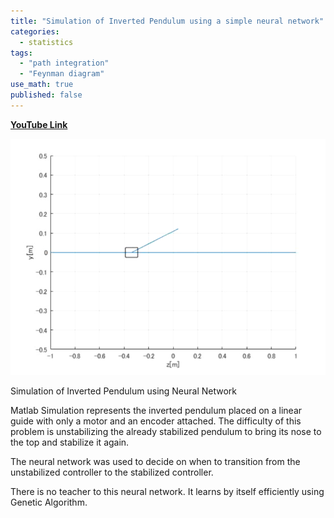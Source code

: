 ```yaml
---
title: "Simulation of Inverted Pendulum using a simple neural network"
categories:
  - statistics
tags:
  - "path integration"
  - "Feynman diagram"
use_math: true
published: false
---
```


**[YouTube Link](https://www.youtube.com/watch?v=r7sOc22s1KA)**

[![sim_pendulum](../images/sim_pendulum_incase.png)](https://www.youtube.com/watch?v=r7sOc22s1KA)

Simulation of Inverted Pendulum using Neural Network

Matlab Simulation represents the inverted pendulum placed on a linear guide with only a motor and an encoder attached. The difficulty of this problem is unstabilizing the already stabilized pendulum to bring its nose to the top and stabilize it again.

The neural network was used to decide on when to transition from the unstabilized controller to the stabilized controller.

There is no teacher to this neural network. It learns by itself efficiently using Genetic Algorithm.
